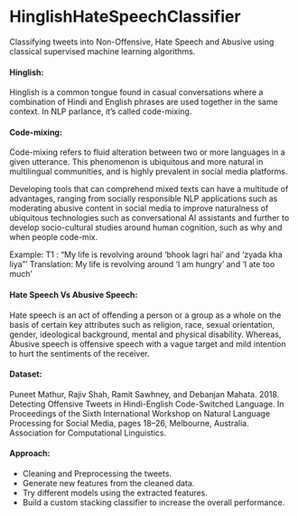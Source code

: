 # HinglishHateSpeechClassifier

Classifying tweets into Non-Offensive, Hate Speech and Abusive using classical supervised machine learning algorithms.

#### Hinglish: 
Hinglish is a common tongue found in casual conversations where a combination of Hindi and English phrases are used together in the same context.
In NLP parlance, it’s called code-mixing.

#### Code-mixing:
Code-mixing refers to fluid alteration between two or more languages in a given utterance. This phenomenon is ubiquitous and more natural in multilingual communities, and is highly prevalent in social media platforms.

Developing tools that can comprehend mixed texts can have a multitude of advantages, ranging from socially responsible NLP applications such as moderating abusive content in social media to improve naturalness of ubiquitous technologies such as conversational AI assistants and further to develop socio-cultural studies around human cognition, such as why and when people code-mix.

Example: 
 T1 : “My life is revolving around ‘bhook lagri hai’ and ‘zyada kha liya”’ 
 Translation: My life is revolving around ‘I am hungry’ and ‘I ate too much’

#### Hate Speech Vs Abusive Speech:
Hate speech is an act of offending a person or a group as a whole on the basis of certain key attributes such as religion, race, sexual orientation, gender, ideological background, mental and physical disability. Whereas, Abusive speech is offensive speech with a vague target and mild intention to hurt the sentiments of the receiver.

#### Dataset:
Puneet Mathur, Rajiv Shah, Ramit Sawhney, and Debanjan Mahata. 2018. Detecting Offensive Tweets in Hindi-English Code-Switched Language. In Proceedings of the Sixth International Workshop on Natural Language Processing for Social Media, pages 18–26, Melbourne, Australia. Association for Computational Linguistics.

#### Approach:
 - Cleaning and Preprocessing the tweets.
 - Generate new features from the cleaned data.
 - Try different models using the extracted features. 
 - Build a custom stacking classifier to increase the overall performance.
